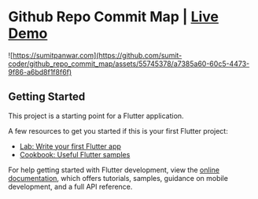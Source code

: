 # Github Repo Commit Map | [Live Demo](https://github-repo-commit-map.sumitpanwar.com/)

![https://sumitpanwar.com](https://github.com/sumit-coder/github_repo_commit_map/assets/55745378/a7385a60-60c5-4473-9f86-a6bd8f1f8f6f)

## Getting Started

This project is a starting point for a Flutter application.

A few resources to get you started if this is your first Flutter project:

- [Lab: Write your first Flutter app](https://docs.flutter.dev/get-started/codelab)
- [Cookbook: Useful Flutter samples](https://docs.flutter.dev/cookbook)

For help getting started with Flutter development, view the
[online documentation](https://docs.flutter.dev/), which offers tutorials,
samples, guidance on mobile development, and a full API reference.
